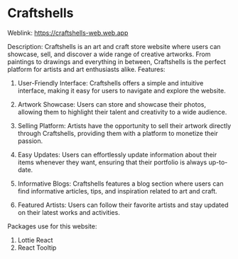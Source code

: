 # Craftshells

Weblink: https://craftshells-web.web.app

Description: Craftshells is an art and craft store website where users can showcase, sell, and discover a wide range of creative artworks. From paintings to drawings and everything in between, Craftshells is the perfect platform for artists and art enthusiasts alike.
Features:

1. User-Friendly Interface: Craftshells offers a simple and intuitive interface, making it easy for users to navigate and explore the website.

2. Artwork Showcase: Users can store and showcase their photos, allowing them to highlight their talent and creativity to a wide audience.

3. Selling Platform: Artists have the opportunity to sell their artwork directly through Craftshells, providing them with a platform to monetize their passion.

4. Easy Updates: Users can effortlessly update information about their items whenever they want, ensuring that their portfolio is always up-to-date.

5. Informative Blogs: Craftshells features a blog section where users can find informative articles, tips, and inspiration related to art and craft.

6. Featured Artists: Users can follow their favorite artists and stay updated on their latest works and activities.
   

Packages use for this website: 
1. Lottie React
2. React Tooltip

